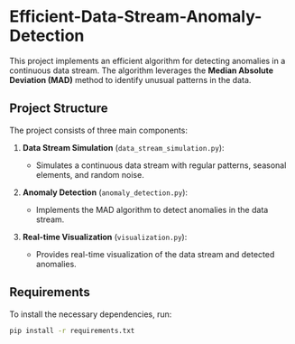 # Efficient-Data-Stream-Anomaly-Detection
This project implements an efficient algorithm for detecting anomalies in a continuous data stream. The algorithm leverages the **Median Absolute Deviation (MAD)** method to identify unusual patterns in the data.

## Project Structure

The project consists of three main components:

1. **Data Stream Simulation** (`data_stream_simulation.py`): 
   - Simulates a continuous data stream with regular patterns, seasonal elements, and random noise.

2. **Anomaly Detection** (`anomaly_detection.py`): 
   - Implements the MAD algorithm to detect anomalies in the data stream.

3. **Real-time Visualization** (`visualization.py`): 
   - Provides real-time visualization of the data stream and detected anomalies.

## Requirements

To install the necessary dependencies, run:

```bash
pip install -r requirements.txt
